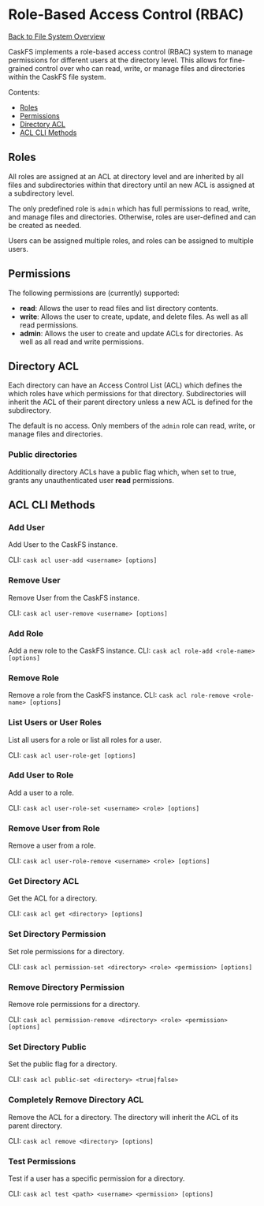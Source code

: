 # Role-Based Access Control (RBAC)

[Back to File System Overview](./fs.md)

CaskFS implements a role-based access control (RBAC) system to manage permissions for different users at the directory level. This allows for fine-grained control over who can read, write, or manage files and directories within the CaskFS file system.

Contents:
- [Roles](#roles)
- [Permissions](#permissions)
- [Directory ACL](#directory-acl)
- [ACL CLI Methods](#acl-cli-methods)


## Roles
All roles are assigned at an ACL at directory level and are inherited by all files and subdirectories within that directory until an new ACL is assigned at a subdirectory level.

The only predefined role is `admin` which has full permissions to read, write, and manage files and directories.  Otherwise, roles are user-defined and can be created as needed.

Users can be assigned multiple roles, and roles can be assigned to multiple users.

## Permissions
The following permissions are (currently) supported:
- **read**: Allows the user to read files and list directory contents.
- **write**: Allows the user to create, update, and delete files. As well as all read permissions.
- **admin**: Allows the user to create and update ACLs for directories. As well as all read and write permissions.

## Directory ACL
Each directory can have an Access Control List (ACL) which defines the which roles have which permissions for that directory.  Subdirectories will inherit the ACL of their parent directory unless a new ACL is defined for the subdirectory.

The default is no access.  Only members of the `admin` role can read, write, or manage files and directories.

### Public directories
Additionally directory ACLs have a public flag which, when set to true, grants any unauthenticated user **read** permissions.

## ACL CLI Methods

### Add User
Add User to the CaskFS instance.

CLI: `cask acl user-add <username> [options]`

### Remove User
Remove User from the CaskFS instance.

CLI: `cask acl user-remove <username> [options]`

### Add Role
Add a new role to the CaskFS instance.
CLI: `cask acl role-add <role-name> [options]`

### Remove Role
Remove a role from the CaskFS instance.
CLI: `cask acl role-remove <role-name> [options]`

### List Users or User Roles
List all users for a role or list all roles for a user.

CLI: `cask acl user-role-get [options]`

### Add User to Role
Add a user to a role.

CLI: `cask acl user-role-set <username> <role> [options]`

### Remove User from Role
Remove a user from a role.

CLI: `cask acl user-role-remove <username> <role> [options]`

### Get Directory ACL
Get the ACL for a directory.

CLI: `cask acl get <directory> [options]`

### Set Directory Permission
Set role permissions for a directory.

CLI: `cask acl permission-set <directory> <role> <permission> [options]`

### Remove Directory Permission
Remove role permissions for a directory.

CLI: `cask acl permission-remove <directory> <role> <permission> [options]`

### Set Directory Public
Set the public flag for a directory.

CLI: `cask acl public-set <directory> <true|false>`

### Completely Remove Directory ACL
Remove the ACL for a directory.  The directory will inherit the ACL of its parent directory.

CLI: `cask acl remove <directory> [options]`

### Test Permissions
Test if a user has a specific permission for a directory.

CLI: `cask acl test <path> <username> <permission> [options]`